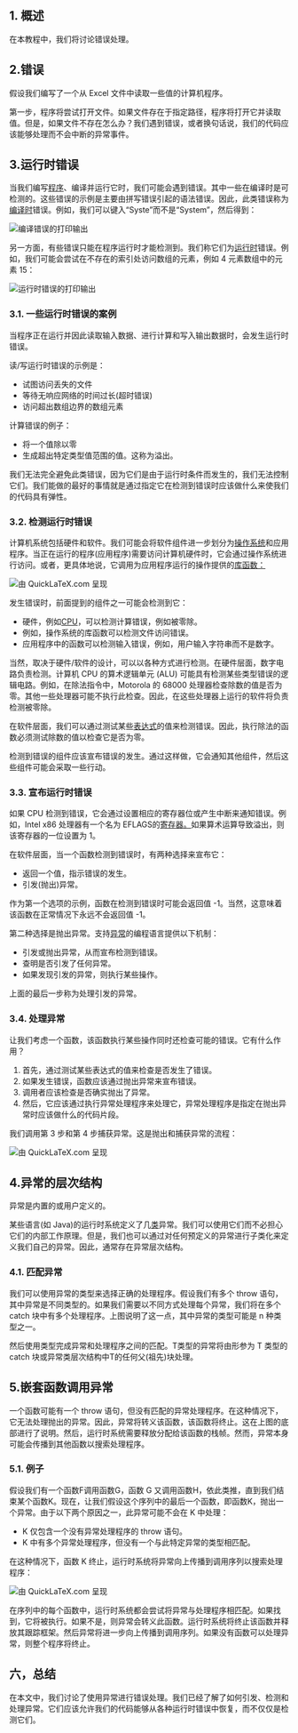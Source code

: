 ## 1. 概述

在本教程中，我们将讨论错误处理。

## 2.错误

假设我们编写了一个从 Excel 文件中读取一些值的计算机程序。

第一步，程序将尝试打开文件。如果文件存在于指定路径，程序将打开它并读取值。但是，如果文件不存在怎么办？我们遇到错误，或者换句话说，我们的代码应该能够处理而不会中断的异常事件。

## 3.运行时错误

当我们编写[程序](https://www.baeldung.com/cs/category/core-concepts/programming)、编译并运行它时，我们可能会遇到错误。其中一些在编译时是可检测的。这些错误的示例是主要由拼写错误引起的语法错误。因此，此类错误称为[编译时](https://www.baeldung.com/cs/runtime-vs-compile-time)错误。例如，我们可以键入“Syste”而不是“System”，然后得到：

![编译错误的打印输出](https://www.baeldung.com/wp-content/uploads/sites/4/2022/12/CompiletimeError-1-1024x122.png)

另一方面，有些错误只能在程序运行时才能检测到。我们称它们为[运行时](https://www.baeldung.com/cs/runtime-vs-compile-time)错误。例如，我们可能会尝试在不存在的索引处访问数组的元素，例如 4 元素数组中的元素 15：

![运行时错误的打印输出](https://www.baeldung.com/wp-content/uploads/sites/4/2022/12/RuntimeError-1024x117.png)

### 3.1. 一些运行时错误的案例

当程序正在运行并因此读取输入数据、进行计算和写入输出数据时，会发生运行时错误。

读/写运行时错误的示例是：

-   试图访问丢失的文件
-   等待无响应网络的时间过长(超时错误)
-   访问超出数组边界的数组元素

计算错误的例子：

-   将一个值除以零
-   生成超出特定类型值范围的值。这称为溢出。

我们无法完全避免此类错误，因为它们是由于运行时条件而发生的，我们无法控制它们。我们能做的最好的事情就是通过指定它在检测到错误时应该做什么来使我们的代码具有弹性。

### 3.2. 检测运行时错误

计算机系统包括硬件和软件。我们可能会将软件组件进一步划分为[操作系统](https://www.baeldung.com/cs/os-basic-services)和应用程序。当正在运行的程序(应用程序)需要访问计算机硬件时，它会通过操作系统进行访问。或者，更具体地说，它调用为应用程序运行的操作提供的[库函数：](https://www.baeldung.com/cs/system-call-vs-system-interrupt)

![由 QuickLaTeX.com 呈现](https://www.baeldung.com/wp-content/ql-cache/quicklatex.com-6262062531c79eaf720ab4922fd95212_l3.svg)

发生错误时，前面提到的组件之一可能会检测到它：

-   硬件，例如[CPU](https://www.baeldung.com/cs/cpu-guide)，可以检测计算错误，例如被零除。
-   例如，操作系统的库函数可以检测文件访问错误。
-   应用程序中的函数可以检测输入错误，例如，用户输入字符串而不是数字。

当然，取决于硬件/软件的设计，可以以各种方式进行检测。在硬件层面，数字电路负责检测。计算机 CPU 的算术逻辑单元 (ALU) 可能具有检测某些类型错误的逻辑电路。例如，在除法指令中，Motorola 的 68000 处理器检查除数的值是否为零。其他一些处理器可能不执行此检查。因此，在这些处理器上运行的软件将负责检测被零除。

在软件层面，我们可以通过测试某些[表达式](https://www.baeldung.com/cs/expression-vs-statement)的值来检测错误。因此，执行除法的函数必须测试除数的值以检查它是否为零。

检测到错误的组件应该宣布错误的发生。通过这样做，它会通知其他组件，然后这些组件可能会采取一些行动。

### 3.3. 宣布运行时错误

如果 CPU 检测到错误，它会通过设置相应的寄存器位或产生中断来通知错误。例如，Intel x86 处理器有一个名为 EFLAGS的[寄存器。](https://www.baeldung.com/cs/registers-and-ram)如果算术运算导致溢出，则该寄存器的一位设置为 1。

在软件层面，当一个函数检测到错误时，有两种选择来宣布它：

-   返回一个值，指示错误的发生。
-   引发(抛出)异常。

作为第一个选项的示例，函数在检测到错误时可能会返回值 -1。当然，这意味着该函数在正常情况下永远不会返回值 -1。

第二种选择是抛出异常。支持[异常](https://www.baeldung.com/java-errors-vs-exceptions)的编程语言提供以下机制：

-   引发或抛出异常，从而宣布检测到错误。
-   查明是否引发了任何异常。
-   如果发现引发的异常，则执行某些操作。

上面的最后一步称为处理引发的异常。

### 3.4. 处理异常

让我们考虑一个函数，该函数执行某些操作同时还检查可能的错误。它有什么作用？

1.  首先，通过测试某些表达式的值来检查是否发生了错误。
2.  如果发生错误，函数应该通过抛出异常来宣布错误。
3.  调用者应该检查是否确实抛出了异常。
4.  然后，它应该通过执行异常处理程序来处理它，异常处理程序是指定在抛出异常时应该做什么的代码片段。

我们调用第 3 步和第 4 步捕获异常。这是抛出和捕获异常的流程：

![由 QuickLaTeX.com 呈现](https://www.baeldung.com/wp-content/ql-cache/quicklatex.com-922da76ef3e4927a8e3c45f7831d653f_l3.svg)

## 4.异常的层次结构

异常是内置的或用户定义的。

某些语言(如 Java)的运行时系统定义了几[类](https://www.baeldung.com/java-classes-objects)异常。我们可以使用它们而不必担心它们的内部工作原理。但是，我们也可以通过对任何预定义的异常进行子类化来定义我们自己的异常。因此，通常存在异常层次结构。

### 4.1. 匹配异常

我们可以使用异常的类型来选择正确的处理程序。假设我们有多个 throw 语句，其中异常是不同类型的。如果我们需要以不同方式处理每个异常，我们将在多个 catch 块中有多个处理程序。上图说明了这一点，其中异常的类型可能是 n 种类型之一。

然后使用类型完成异常和处理程序之间的匹配。T类型的异常将由形参为 T 类型的 catch 块或异常类层次结构中T的任何父(祖先)块处理。

## 5.嵌套函数调用异常

一个函数可能有一个 throw 语句，但没有匹配的异常处理程序。在这种情况下，它无法处理抛出的异常。因此，异常将转义该函数，该函数将终止。这在上图的底部进行了说明。然后，运行时系统需要释放分配给该函数的栈帧。然而，异常本身可能会传播到其他函数以搜索处理程序。

### 5.1. 例子

假设我们有一个函数F调用函数G，函数 G 又调用函数H，依此类推，直到我们结束某个函数K。现在，让我们假设这个序列中的最后一个函数，即函数K，抛出一个异常。由于以下两个原因之一，此异常可能不会在 K 中处理：

-   K 仅包含一个没有异常处理程序的 throw 语句。
-   K 中有多个异常处理程序，但没有一个与此特定异常的类型相匹配。

在这种情况下，函数 K 终止，运行时系统将异常向上传播到调用序列以搜索处理程序：

![由 QuickLaTeX.com 呈现](https://www.baeldung.com/wp-content/ql-cache/quicklatex.com-0281adf0117ed8df719dde1bf7fce278_l3.svg)

在序列中的每个函数中，运行时系统都会尝试将异常与处理程序相匹配。如果找到，它将被执行。如果不是，则异常会转义此函数。运行时系统将终止该函数并释放其跟踪框架。然后异常将进一步向上传播到调用序列。如果没有函数可以处理异常，则整个程序将终止。

## 六，总结

在本文中，我们讨论了使用异常进行错误处理。我们已经了解了如何引发、检测和处理异常。它们应该允许我们的代码能够从各种运行时错误中恢复，而不仅仅是检测它们。